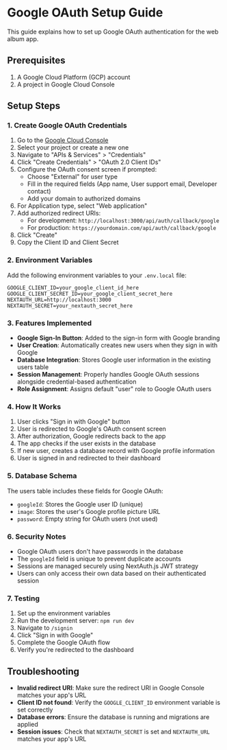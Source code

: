 # Google OAuth Setup Guide

This guide explains how to set up Google OAuth authentication for the web album app.

## Prerequisites

1. A Google Cloud Platform (GCP) account
2. A project in Google Cloud Console

## Setup Steps

### 1. Create Google OAuth Credentials

1. Go to the [Google Cloud Console](https://console.cloud.google.com/)
2. Select your project or create a new one
3. Navigate to "APIs & Services" > "Credentials"
4. Click "Create Credentials" > "OAuth 2.0 Client IDs"
5. Configure the OAuth consent screen if prompted:
   - Choose "External" for user type
   - Fill in the required fields (App name, User support email, Developer contact)
   - Add your domain to authorized domains
6. For Application type, select "Web application"
7. Add authorized redirect URIs:
   - For development: `http://localhost:3000/api/auth/callback/google`
   - For production: `https://yourdomain.com/api/auth/callback/google`
8. Click "Create"
9. Copy the Client ID and Client Secret

### 2. Environment Variables

Add the following environment variables to your `.env.local` file:

```env
GOOGLE_CLIENT_ID=your_google_client_id_here
GOOGLE_CLIENT_SECRET_ID=your_google_client_secret_here
NEXTAUTH_URL=http://localhost:3000
NEXTAUTH_SECRET=your_nextauth_secret_here
```

### 3. Features Implemented

- **Google Sign-In Button**: Added to the sign-in form with Google branding
- **User Creation**: Automatically creates new users when they sign in with Google
- **Database Integration**: Stores Google user information in the existing users table
- **Session Management**: Properly handles Google OAuth sessions alongside credential-based authentication
- **Role Assignment**: Assigns default "user" role to Google OAuth users

### 4. How It Works

1. User clicks "Sign in with Google" button
2. User is redirected to Google's OAuth consent screen
3. After authorization, Google redirects back to the app
4. The app checks if the user exists in the database
5. If new user, creates a database record with Google profile information
6. User is signed in and redirected to their dashboard

### 5. Database Schema

The users table includes these fields for Google OAuth:
- `googleId`: Stores the Google user ID (unique)
- `image`: Stores the user's Google profile picture URL
- `password`: Empty string for OAuth users (not used)

### 6. Security Notes

- Google OAuth users don't have passwords in the database
- The `googleId` field is unique to prevent duplicate accounts
- Sessions are managed securely using NextAuth.js JWT strategy
- Users can only access their own data based on their authenticated session

### 7. Testing

1. Set up the environment variables
2. Run the development server: `npm run dev`
3. Navigate to `/signin`
4. Click "Sign in with Google"
5. Complete the Google OAuth flow
6. Verify you're redirected to the dashboard

## Troubleshooting

- **Invalid redirect URI**: Make sure the redirect URI in Google Console matches your app's URL
- **Client ID not found**: Verify the `GOOGLE_CLIENT_ID` environment variable is set correctly
- **Database errors**: Ensure the database is running and migrations are applied
- **Session issues**: Check that `NEXTAUTH_SECRET` is set and `NEXTAUTH_URL` matches your app's URL

